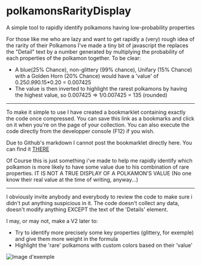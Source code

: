 # polkamonsRarityDisplay
A simple tool to rapidly identify polkamons having low-probability properties

For those like me who are lazy and want to get rapidly a (very) rough idea of the rarity of their Polkamons I've made a tiny bit of javascript the replaces the "Detail" text by a number generated by multiplying the probability of each properties of the polkamon together.
To be clear: 
 - A blue(25% Chance), non-glittery (99% chance), Unifary (15% Chance) with a Golden Horn (20% Chance) would have a 'value' of 0.25*0.99*0.15*0.20 = 0.007425
 - The value is then inverted to highlight the rarest polkamons by having the highest value, so 0.007425 => 1/0.007425 = 135 (rounded)

---

To make it simple to use I have created a bookmarklet containing exactly the code once compressed. You can save this link as a bookmarks and click on it when you're on the page of your collection. You can also execute the code directly from the developper console (F12) if you wish.

Due to Github's markdown I cannot post the bookmarklet directly here. You can find it [THERE](https://bookmarkify.it/43744)

Of Course this is just something i've made to help me rapidly identify which polkamon is more likely to have some value due to his combination of rare properties. IT IS NOT A TRUE DISPLAY OF A POLKAMON'S VALUE (No one know their real value at the time of writing, anyway...)

---

I obviously invite anybody and everybody to review the code to make sure i didn't put anything suspicious in it. The code doesn't collect any data, doesn't modify anything EXCEPT the text of the 'Details' element.

I may, or may not, make a V2 later to:
 - Try to identify more precisely some key properties (glittery, for exemple) and give them more weight in the formula
 - Highlight the 'rare' polkamons with custom colors based on their 'value'

![Image d'exemple](https://i.ibb.co/0jRqD5C/polkamon-script.png "Exemple")
